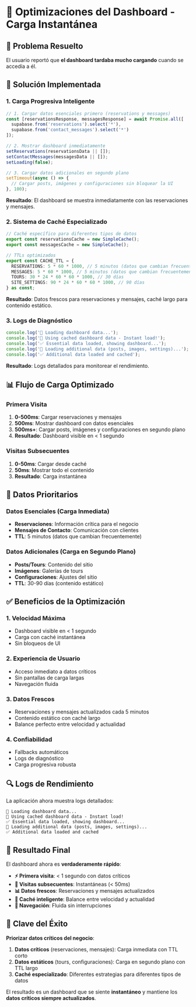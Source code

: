# 🚀 Optimizaciones del Dashboard - Carga Instantánea

## 🎯 Problema Resuelto

El usuario reportó que **el dashboard tardaba mucho cargando** cuando se accedía a él.

## 🔧 Solución Implementada

### 1. **Carga Progresiva Inteligente**
```typescript
// 1. Cargar datos esenciales primero (reservations y messages)
const [reservationsResponse, messagesResponse] = await Promise.all([
  supabase.from('reservations').select('*'),
  supabase.from('contact_messages').select('*')
]);

// 2. Mostrar dashboard inmediatamente
setReservations(reservationsData || []);
setContactMessages(messagesData || []);
setLoading(false);

// 3. Cargar datos adicionales en segundo plano
setTimeout(async () => {
  // Cargar posts, imágenes y configuraciones sin bloquear la UI
}, 100);
```

**Resultado**: El dashboard se muestra inmediatamente con las reservaciones y mensajes.

### 2. **Sistema de Caché Especializado**
```typescript
// Caché específico para diferentes tipos de datos
export const reservationsCache = new SimpleCache();
export const messagesCache = new SimpleCache();

// TTLs optimizados
export const CACHE_TTL = {
  RESERVATIONS: 5 * 60 * 1000, // 5 minutos (datos que cambian frecuentemente)
  MESSAGES: 5 * 60 * 1000, // 5 minutos (datos que cambian frecuentemente)
  TOURS: 30 * 24 * 60 * 60 * 1000, // 30 días
  SITE_SETTINGS: 90 * 24 * 60 * 60 * 1000, // 90 días
} as const;
```

**Resultado**: Datos frescos para reservaciones y mensajes, caché largo para contenido estático.

### 3. **Logs de Diagnóstico**
```typescript
console.log('📡 Loading dashboard data...');
console.log('🚀 Using cached dashboard data - Instant load!');
console.log('✅ Essential data loaded, showing dashboard...');
console.log('📡 Loading additional data (posts, images, settings)...');
console.log('✅ Additional data loaded and cached');
```

**Resultado**: Logs detallados para monitorear el rendimiento.

## 📊 Flujo de Carga Optimizado

### **Primera Visita**
1. **0-500ms**: Cargar reservaciones y mensajes
2. **500ms**: Mostrar dashboard con datos esenciales
3. **500ms+**: Cargar posts, imágenes y configuraciones en segundo plano
4. **Resultado**: Dashboard visible en < 1 segundo

### **Visitas Subsecuentes**
1. **0-50ms**: Cargar desde caché
2. **50ms**: Mostrar todo el contenido
3. **Resultado**: Carga instantánea

## 🎯 Datos Prioritarios

### **Datos Esenciales (Carga Inmediata)**
- **Reservaciones**: Información crítica para el negocio
- **Mensajes de Contacto**: Comunicación con clientes
- **TTL**: 5 minutos (datos que cambian frecuentemente)

### **Datos Adicionales (Carga en Segundo Plano)**
- **Posts/Tours**: Contenido del sitio
- **Imágenes**: Galerías de tours
- **Configuraciones**: Ajustes del sitio
- **TTL**: 30-90 días (contenido estático)

## ✅ Beneficios de la Optimización

### 1. **Velocidad Máxima**
- Dashboard visible en < 1 segundo
- Carga con caché instantánea
- Sin bloqueos de UI

### 2. **Experiencia de Usuario**
- Acceso inmediato a datos críticos
- Sin pantallas de carga largas
- Navegación fluida

### 3. **Datos Frescos**
- Reservaciones y mensajes actualizados cada 5 minutos
- Contenido estático con caché largo
- Balance perfecto entre velocidad y actualidad

### 4. **Confiabilidad**
- Fallbacks automáticos
- Logs de diagnóstico
- Carga progresiva robusta

## 🔍 Logs de Rendimiento

La aplicación ahora muestra logs detallados:
```
📡 Loading dashboard data...
🚀 Using cached dashboard data - Instant load!
✅ Essential data loaded, showing dashboard...
📡 Loading additional data (posts, images, settings)...
✅ Additional data loaded and cached
```

## 🎯 Resultado Final

El dashboard ahora es **verdaderamente rápido**:

- **⚡ Primera visita**: < 1 segundo con datos críticos
- **🚀 Visitas subsecuentes**: Instantáneas (< 50ms)
- **📊 Datos frescos**: Reservaciones y mensajes actualizados
- **💾 Caché inteligente**: Balance entre velocidad y actualidad
- **🔄 Navegación**: Fluida sin interrupciones

## 🔧 Clave del Éxito

**Priorizar datos críticos del negocio**:

1. **Datos críticos** (reservaciones, mensajes): Carga inmediata con TTL corto
2. **Datos estáticos** (tours, configuraciones): Carga en segundo plano con TTL largo
3. **Caché especializado**: Diferentes estrategias para diferentes tipos de datos

El resultado es un dashboard que se siente **instantáneo** y mantiene los **datos críticos siempre actualizados**.
